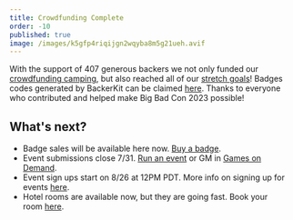 ```yaml
---
title: Crowdfunding Complete
order: -10
published: true
image: /images/k5gfp4riqijgn2wqyba8m5g21ueh.avif
---
```


With the support of 407 generous backers we not only funded our [crowdfunding camping](https://www.backerkit.com/c/big-bad-con-inc/big-bad-con-2023), but also reached all of our [stretch goals](https://www.bigbadcon.com/stretch-goal-guests/ "Big Bad Con Stretch Goal Guests")! Badges codes generated by BackerKit can be claimed [here](https://www.bigbadcon.com/badge-claim/). Thanks to everyone who contributed and helped make Big Bad Con 2023 possible! 

## What's next?

* Badge sales will be available here now. [Buy a badge](https://www.bigbadcon.com/buy-a-badge/).
* Event submissions close 7/31. [Run an event](https://www.bigbadcon.com/run-an-event/) or GM in [Games on Demand](https://www.bigbadcon.com/games-on-demand/).
* Event sign ups start on 8/26 at 12PM PDT. More info on signing up for events [here](https://www.bigbadcon.com/scheduled-events-faq/).
* Hotel rooms are available now, but they are going fast. Book your room [here](https://www.hyatt.com/en-US/group-booking/SFOBU/G-BBC4).
